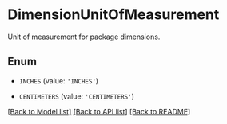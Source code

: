 # DimensionUnitOfMeasurement

Unit of measurement for package dimensions.

## Enum

* `INCHES` (value: `'INCHES'`)

* `CENTIMETERS` (value: `'CENTIMETERS'`)

[[Back to Model list]](../README.md#documentation-for-models) [[Back to API list]](../README.md#documentation-for-api-endpoints) [[Back to README]](../README.md)


